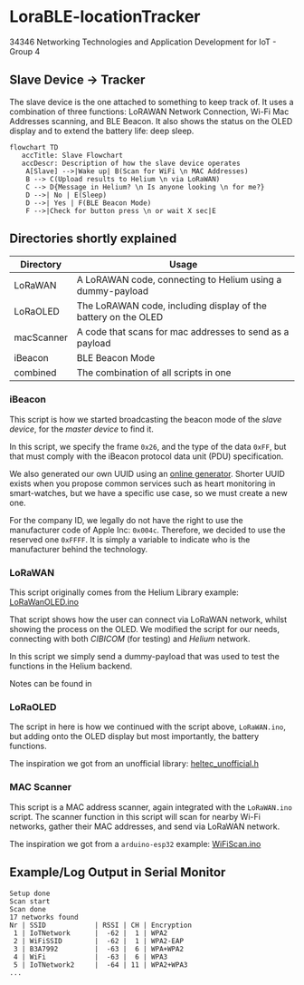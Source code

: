 # LoraBLE-locationTracker
34346 Networking Technologies and Application Development for IoT - Group 4

## Slave Device -> Tracker

The slave device is the one attached to something to keep track of. It uses a combination of three functions: LoRAWAN Network Connection, Wi-Fi Mac Addresses scanning, and BLE Beacon. It also shows the status on the OLED display and to extend the battery life: deep sleep.

```mermaid
flowchart TD
   accTitle: Slave Flowchart
   accDescr: Description of how the slave device operates
    A[Slave] -->|Wake up| B(Scan for WiFi \n MAC Addresses)
    B --> C(Upload results to Helium \n via LoRaWAN)
    C --> D{Message in Helium? \n Is anyone looking \n for me?}
    D -->| No | E(Sleep)
    D -->| Yes | F(BLE Beacon Mode)
    F -->|Check for button press \n or wait X sec|E
```

## Directories shortly explained

| Directory | Usage |
| --- | --- |
| LoRaWAN | A LoRAWAN code, connecting to Helium using a dummy-payload |
| LoRaOLED | The LoRAWAN code, including display of the battery on the OLED |
| macScanner | A code that scans for mac addresses to send as a payload |
| iBeacon | BLE Beacon Mode |
| combined | The combination of all scripts in one |

### iBeacon

This script is how we started broadcasting the beacon mode of the _slave device_, for the _master device_ to find it.

In this script, we specify the frame `0x26`, and the type of the data `0xFF`, but that must comply with the iBeacon protocol data unit (PDU) specification.

We also generated our own UUID using an [online generator](https://www.uuidgenerator.net/). Shorter UUID exists when you propose common services such as heart monitoring in smart-watches, but we have a specific use case, so we must create a new one.                                     

For the company ID, we legally do not have the right to use the manufacturer code of Apple Inc: `0x004c`. Therefore, we decided to use the reserved one `0xFFFF`. It is simply a variable to indicate who is the manufacturer behind the technology.

<!--
From overleaf:

We now specify the length (0x26) of the frame, and the type of data (0xFF)(manufacturer data) that is encompassed in the advertising packet. Those are precise values that must be respected to comply with IBeacon protocol data unit (PDU) specification.

In our case, we used a UUID generator\footnote{\url{https://www.uuidgenerator.net/}} to be sure to use a unique identifier, randomly generated: %e6e9a717-9cc0-4485-8fb1-941f05273c8d. Shorter UUID exists when you propose common services such as Heart Monitoring in smart watches, but we have a specific use case so we must create a new one.

For the company ID, we legally do not have the right to use the manufacturer code of Apple Inc: 0x004c. Therefore we decided to use the reserved one "0xFFFF". It's simply a variable to indicate who is the manufacturer behind the technology.
-->

### LoRaWAN

This script originally comes from the Helium Library example: [LoRaWanOLED.ino](https://github.com/HelTecAutomation/Heltec_ESP32/blob/master/examples/LoRaWAN/LoRaWanOLED/LoRaWanOLED.ino)

That script shows how the user can connect via LoRaWAN network, whilst showing the process on the OLED. We modified the script for our needs, connecting with both _CIBICOM_ (for testing) and _Helium_ network.

In this script we simply send a dummy-payload that was used to test the functions in the Helium backend.

Notes can be found in 

### LoRaOLED

The script in here is how we continued with the script above, `LoRaWAN.ino`, but adding onto the OLED display but most importantly, the battery functions.

The inspiration we got from an unofficial library: [heltec_unofficial.h](https://github.com/ropg/heltec_esp32_lora_v3/blob/7537d3e081c0bd886951fc82db9cc976d8d79202/src/heltec_unofficial.h#L188C1-L196C2)

### MAC Scanner 

This script is a MAC address scanner, again integrated with the `LoRaWAN.ino` script. The scanner function in this script will scan for nearby Wi-Fi networks, gather their MAC addresses, and send via LoRaWAN network. 

The inspiration we got from a `arduino-esp32` example: [WiFiScan.ino](https://github.com/espressif/arduino-esp32/blob/master/libraries/WiFi/examples/WiFiScan/WiFiScan.ino)

## Example/Log Output in Serial Monitor

```
Setup done
Scan start
Scan done
17 networks found
Nr | SSID            | RSSI | CH | Encryption
 1 | IoTNetwork      |  -62 |  1 | WPA2
 2 | WiFiSSID        |  -62 |  1 | WPA2-EAP
 3 | B3A7992         |  -63 |  6 | WPA+WPA2
 4 | WiFi            |  -63 |  6 | WPA3
 5 | IoTNetwork2     |  -64 | 11 | WPA2+WPA3
...
```
